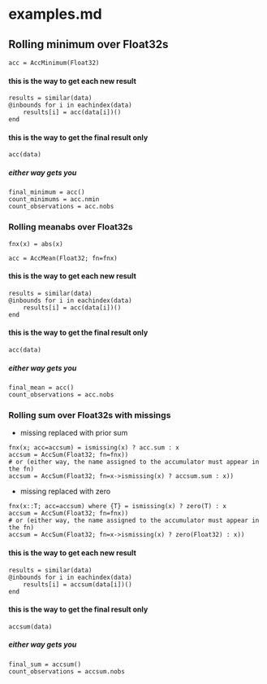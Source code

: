 # examples.md

## Rolling minimum over Float32s
```
acc = AccMinimum(Float32)
```
#### this is the way to get each new result
```
results = similar(data)
@inbounds for i in eachindex(data)
    results[i] = acc(data[i])()
end
```
#### this is the way to get the final result only
```
acc(data)
```

##### either way gets you
```
final_minimum = acc()
count_minimums = acc.nmin
count_observations = acc.nobs
```

### Rolling meanabs over Float32s
```
fnx(x) = abs(x)

acc = AccMean(Float32; fn=fnx)
```

#### this is the way to get each new result
```
results = similar(data)
@inbounds for i in eachindex(data)
    results[i] = acc(data[i])()
end
```
#### this is the way to get the final result only
```
acc(data)
```

##### either way gets you
```
final_mean = acc()
count_observations = acc.nobs
```

### Rolling sum over Float32s with missings
- missing replaced with prior sum
```
fnx(x; acc=accsum) = ismissing(x) ? acc.sum : x
accsum = AccSum(Float32; fn=fnx))
# or (either way, the name assigned to the accumulator must appear in the fn)
accsum = AccSum(Float32; fn=x->ismissing(x) ? accsum.sum : x))
```
- missing replaced with zero
```
fnx(x::T; acc=accsum) where {T} = ismissing(x) ? zero(T) : x
accsum = AccSum(Float32; fn=fnx))
# or (either way, the name assigned to the accumulator must appear in the fn)
accsum = AccSum(Float32; fn=x->ismissing(x) ? zero(Float32) : x))
```

#### this is the way to get each new result
```
results = similar(data)
@inbounds for i in eachindex(data)
    results[i] = accsum(data[i])()
end
```
#### this is the way to get the final result only
```
accsum(data)
```

##### either way gets you
```
final_sum = accsum()
count_observations = accsum.nobs
```


